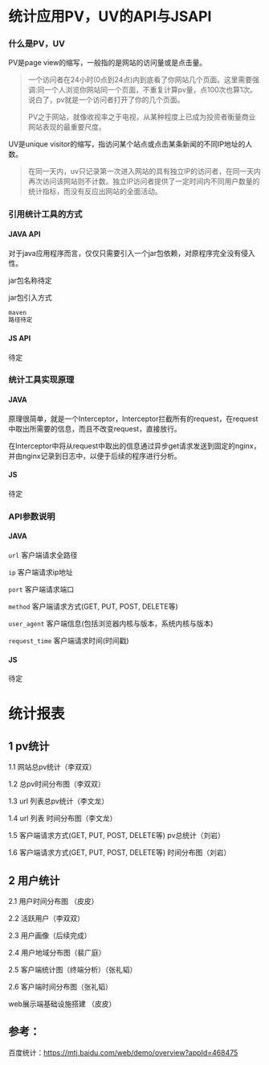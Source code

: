 # 统计应用PV，UV的API与JSAPI

### 什么是PV，UV

PV是page view的缩写，一般指的是网站的访问量或是点击量。

> 一个访问者在24小时(0点到24点)内到底看了你网站几个页面。这里需要强调:同一个人浏览你网站同一个页面，不重复计算pv量，点100次也算1次。说白了，pv就是一个访问者打开了你的几个页面。
>
> PV之于网站，就像收视率之于电视，从某种程度上已成为投资者衡量商业网站表现的最重要尺度。

UV是unique visitor的缩写，指访问某个站点或点击某条新闻的不同IP地址的人数。

> 在同一天内，uv只记录第一次进入网站的具有独立IP的访问者，在同一天内再次访问该网站则不计数。独立IP访问者提供了一定时间内不同用户数量的统计指标，而没有反应出网站的全面活动。

### 引用统计工具的方式

#### JAVA API

对于java应用程序而言，仅仅只需要引入一个jar包依赖，对原程序完全没有侵入性。

jar包名称待定

jar包引入方式

```xml
maven
路径待定
```

#### JS API

待定

### 统计工具实现原理

#### JAVA

原理很简单，就是一个Interceptor，Interceptor拦截所有的request，在request中取出所需要的信息，而且不改变request，直接放行。

在Interceptor中将从request中取出的信息通过异步get请求发送到固定的nginx，并由nginx记录到日志中，以便于后续的程序进行分析。

#### JS

待定

### API参数说明

#### JAVA

`url` 客户端请求全路径

`ip` 客户端请求ip地址

`port` 客户端请求端口

`method` 客户端请求方式(GET, PUT, POST, DELETE等)

`user_agent` 客户端信息(包括浏览器内核与版本，系统内核与版本)

`request_time` 客户端请求时间(时间戳)

#### JS

待定







# 统计报表

## 1 pv统计

1.1 网站总pv统计（李双双）

1.2 总pv时间分布图（李双双）

1.3 url 列表总pv统计（李文龙）

1.4 url 列表 时间分布图（李文龙）

1.5 客户端请求方式(GET, PUT, POST, DELETE等) pv总统计（刘岩）

1.6  客户端请求方式(GET, PUT, POST, DELETE等) 时间分布图（刘岩）

## 2 用户统计

2.1 用户时间分布图 （皮皮）

2.2 活跃用户（李双双）

2.3 用户画像（后续完成）

2.4  用户地域分布图（裴广庭）

2.5  客户端统计图（终端分析）（张礼韬）

2.6  客户端时间分布图（张礼韬）

web展示端基础设施搭建 （皮皮）



## 参考：

百度统计：https://mtj.baidu.com/web/demo/overview?appId=468475



